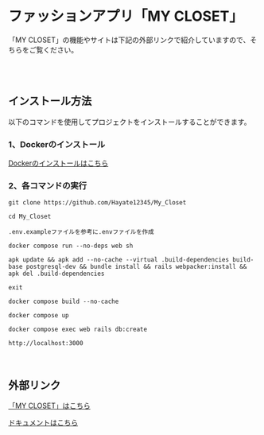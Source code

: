 # ファッションアプリ「MY CLOSET」
「MY CLOSET」の機能やサイトは下記の外部リンクで紹介していますので、そちらをご覧ください。

<br/>
<br/>

## インストール方法
以下のコマンドを使用してプロジェクトをインストールすることができます。

### 1、Dockerのインストール
[Dockerのインストールはこちら](https://matsuand.github.io/docs.docker.jp.onthefly/get-docker/)

### 2、各コマンドの実行
```
git clone https://github.com/Hayate12345/My_Closet
```

```
cd My_Closet
```

```
.env.exampleファイルを参考に.envファイルを作成
```

```
docker compose run --no-deps web sh
```

```
apk update && apk add --no-cache --virtual .build-dependencies build-base postgresql-dev && bundle install && rails webpacker:install && apk del .build-dependencies
```

```
exit
```

```
docker compose build --no-cache
```

```
docker compose up
```

```
docker compose exec web rails db:create
```

```
http://localhost:3000
```
<br/>

## 外部リンク
[「MY CLOSET」はこちら](https://frozen-cove-82653-5359138e2ddd.herokuapp.com/)

[ドキュメントはこちら](https://drive.google.com/drive/folders/1sXxRJCKHu9ZKTcSRYNvJITtDsIrKztMP)